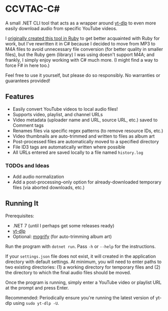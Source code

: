 # CCVTAC-C#

A small .NET CLI tool that acts as a wrapper around [yt-dlp](https://github.com/yt-dlp/yt-dlp) to even more easily download audio from specific YouTube videos.

I [originally created this tool in Ruby](https://github.com/codeconscious/youtube-audio-downloader-ruby) to get better acquainted with Ruby for work, but I've rewritten it in C# because I decided to move from MP3 to M4A files to avoid unnecessary file conversion (for better quality in smaller files), but the Ruby gem (library) I was using doesn't support M4A; and frankly, I simply enjoy working with C# much more. (I might find a way to force F# in here too.)

Feel free to use it yourself, but please do so responsibly. No warranties or guarantees provided!

## Features

- Easily convert YouTube videos to local audio files!
- Supports video, playlist, and channel URLs
- Video metadata (uploader name and URL, source URL, etc.) saved to Comment tags
- Renames files via specific regex patterns (to remove resource IDs, etc.)
- Video thumbnails are auto-trimmed and written to files as album art
- Post-processed files are automatically moved to a specified directory
- File ID3 tags are automatically written where possible
- All URLs entered are saved locally to a file named `history.log`

### TODOs and Ideas

- Add audio normalization
- Add a post-processing–only option for already-downloaded temporary files (via aborted downloads, etc.)

## Running It

Prerequisites:

- .NET 7 (until I perhaps get some releases ready)
- [yt-dlp](https://github.com/yt-dlp/yt-dlp)
- Optional: [mogrify](https://imagemagick.org/script/mogrify.php) (for auto-trimming album art)

Run the program with `dotnet run`. Pass `-h` or `--help` for the instructions.

If your `settings.json` file does not exist, it will created in the application directory with default settings. At minimum, you will need to enter paths to two existing directories: (1) a working directory for temporary files and (2) the directory to which the final audio files should be moved.

Once the program is running, simply enter a YouTube video or playlist URL at the prompt and press Enter.

Recommended: Periodically ensure you're running the latest version of yt-dlp using `sudo yt-dlp -U`.
